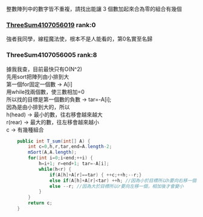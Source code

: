 
整數陣列中的數字皆不重複，請找出能讓 3 個數加起來合為零的組合有幾個

### [ThreeSum4107056019](https://github.com/liao2000/Algorithms-Meet-Java/tree/master/Homework/HW02_ThreeSum) rank:0  
強者我同學，線程魔法使，根本不是人能看的，第0名實至名歸

### ThreeSum4107056005 rank:8
據我我查，目前最快只有O(N^2)  
先用sort把陣列由小排到大  
第一個for固定一個數 -> A[i]  
用while找兩個數，使三數相加=0   
所以找的目標是第一個數的負數 -> tar=-A[i];  
因為是由小排到大的，所以  
h(head) -> 最小的數，往右移會越來越大  
r(rear) -> 最大的數，往左移會越來越小  
c 	-> 有幾種組合  
````java
	public int T_sum(int[] A) {
		int c=0,h,r,tar,end=A.length-2;
		mSort(A,A.length);
		for(int i=0;i<end;++i) {
			h=i+1; r=end+1; tar=-A[i];
			while(h<r) {
				if(A[h]+A[r]==tar) { ++c;++h;--r;}
				else if(A[h]+A[r]<tar) ++h; //因為小於目標所以h要向右移一個，相加後才會變大
				else --r; //因為大於目標所以r要向左移一個，相加後才會變小
			}
		}
		return c;
	}
````

